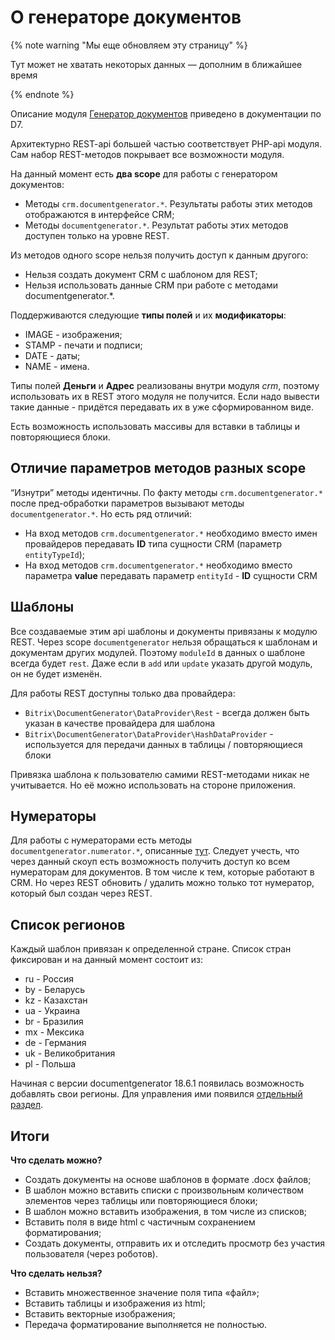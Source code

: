 # О генераторе документов

{% note warning "Мы еще обновляем эту страницу" %}

Тут может не хватать некоторых данных — дополним в ближайшее время

{% endnote %}

Описание модуля [Генератор документов](https://dev.1c-bitrix.ru/api_d7/bitrix/documentgenerator/index.php) приведено в документации по D7.

Архитектурно REST-api большей частью соответствует PHP-api модуля. Сам набор REST-методов покрывает все возможности модуля.

На данный момент есть **два scope** для работы с генератором документов:
- Методы `crm.documentgenerator.*`. Результаты работы этих методов отображаются в интерфейсе CRM;
- Методы `documentgenerator.*`. Результат работы этих методов доступен только на уровне REST.

Из методов одного scope нельзя получить доступ к данным другого:
- Нельзя создать документ CRM с шаблоном для REST;
- Нельзя использовать данные CRM при работе с методами documentgenerator.*.

Поддерживаются следующие **типы полей** и их **модификаторы**:

- IMAGE - изображения;
- STAMP - печати и подписи;
- DATE - даты;
- NAME - имена.

Типы полей **Деньги** и **Адрес** реализованы внутри модуля *crm*, поэтому использовать их в REST этого модуля не получится. Если надо вывести такие данные - придётся передавать их в уже сформированном виде.

Есть возможность использовать массивы для вставки в таблицы и повторяющиеся блоки.

## Отличие параметров методов разных scope

“Изнутри” методы идентичны. По факту методы `crm.documentgenerator.*` после пред-обработки параметров вызывают методы `documentgenerator.*`. Но есть ряд отличий:
- На вход методов `crm.documentgenerator.*` необходимо вместо имен провайдеров передавать **ID** типа сущности CRM (параметр `entityTypeId`);
- На вход методов `crm.documentgenerator.*` необходимо вместо параметра **value** передавать параметр `entityId` - **ID** сущности CRM

## Шаблоны

Все создаваемые этим api шаблоны и документы привязаны к модулю REST. Через scope `documentgenerator` нельзя обращаться к шаблонам и документам других модулей. Поэтому `moduleId` в данных о шаблоне всегда будет `rest`. Даже если в `add` или `update` указать другой модуль, он не будет изменён.

Для работы REST доступны только два провайдера:

- `Bitrix\DocumentGenerator\DataProvider\Rest` - всегда должен быть указан в качестве провайдера для шаблона
- `Bitrix\DocumentGenerator\DataProvider\HashDataProvider` - используется для передачи данных в таблицы / повторяющиеся блоки

Привязка шаблона к пользователю самими REST-методами никак не учитывается. Но её можно использовать на стороне приложения.

## Нумераторы

Для работы с нумераторами есть методы `documentgenerator.numerator.*`, описанные [тут](./numerators/index.md). Следует учесть, что через данный скоуп есть возможность получить доступ ко всем нумераторам для документов. В том числе к тем, которые работают в CRM. Но через REST обновить / удалить можно только тот нумератор, который был создан через REST.

## Список регионов

Каждый шаблон привязан к определенной стране. Список стран фиксирован и на данный момент состоит из:

- ru - Россия
- by - Беларусь
- kz - Казахстан
- ua - Украина
- br - Бразилия
- mx - Мексика
- de - Германия
- uk - Великобритания
- pl - Польша

Начиная с версии documentgenerator 18.6.1 появилась возможность добавлять свои регионы. Для управления ими появился [отдельный раздел](./region/index.md).

## Итоги

**Что сделать можно?**

- Создать документы на основе шаблонов в формате .docx файлов;
- В шаблон можно вставить списки с произвольным количеством элементов через таблицы или повторяющиеся блоки;
- В шаблон можно вставить изображения, в том числе из списков;
- Вставить поля в виде html с частичным сохранением форматирования;
- Создать документы, отправить их и отследить просмотр без участия пользователя (через роботов).

**Что сделать нельзя?**

- Вставить множественное значение поля типа «файл»;
- Вставить таблицы и изображения из html;
- Вставить векторные изображения;
- Передача форматирование выполняется не полностью.